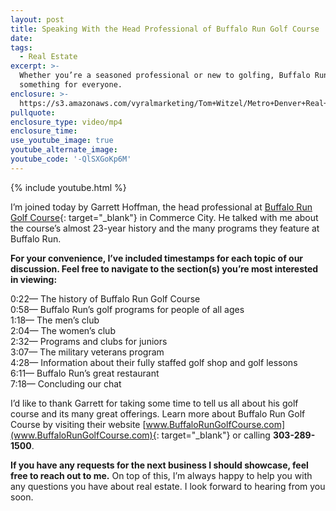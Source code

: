 ```yaml
---
layout: post
title: Speaking With the Head Professional of Buffalo Run Golf Course
date:
tags:
  - Real Estate
excerpt: >-
  Whether you’re a seasoned professional or new to golfing, Buffalo Run has
  something for everyone.
enclosure: >-
  https://s3.amazonaws.com/vyralmarketing/Tom+Witzel/Metro+Denver+Real+Estate-+Speaking+With+the+Head+Professional+of+Buffalo+Run+Golf+Course.mp4
pullquote:
enclosure_type: video/mp4
enclosure_time:
use_youtube_image: true
youtube_alternate_image:
youtube_code: '-QlSXGoKp6M'
---
```


{% include youtube.html %}

I’m joined today by Garrett Hoffman, the head professional at [Buffalo Run Golf Course](www.BuffaloRunGolfCourse.com){: target="_blank"} in Commerce City. He talked with me about the course’s almost 23-year history and the many programs they feature at Buffalo Run.

**For your convenience, I’ve included timestamps for each topic of our discussion. Feel free to navigate to the section(s) you’re most interested in viewing:**

0:22— The history of Buffalo Run Golf Course<br>0:58— Buffalo Run’s golf programs for people of all ages<br>1:18— The men’s club<br>2:04— The women’s club<br>2:32— Programs and clubs for juniors<br>3:07— The military veterans program<br>4:28— Information about their fully staffed golf shop and golf lessons<br>6:11— Buffalo Run’s great restaurant<br>7:18— Concluding our chat

I’d like to thank Garrett for taking some time to tell us all about his golf course and its many great offerings. Learn more about Buffalo Run Golf Course by visiting their website [www.BuffaloRunGolfCourse.com](www.BuffaloRunGolfCourse.com){: target="_blank"} or calling **303-289-1500**.

**If you have any requests for the next business I should showcase, feel free to reach out to me.** On top of this, I’m always happy to help you with any questions you have about real estate. I look forward to hearing from you soon.